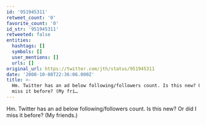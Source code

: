 ```yaml
---
id: '951945311'
retweet_count: '0'
favorite_count: '0'
id_str: '951945311'
retweeted: false
entities:
  hashtags: []
  symbols: []
  user_mentions: []
  urls: []
original_url: https://twitter.com/jth/status/951945311
date: '2008-10-08T22:36:06.000Z'
title: >-
  Hm. Twitter has an ad below following/followers count. Is this new? Or did I
  miss it before? (My fri…
---
```


Hm. Twitter has an ad below following/followers count. Is this new? Or did I miss it before? (My friends.)